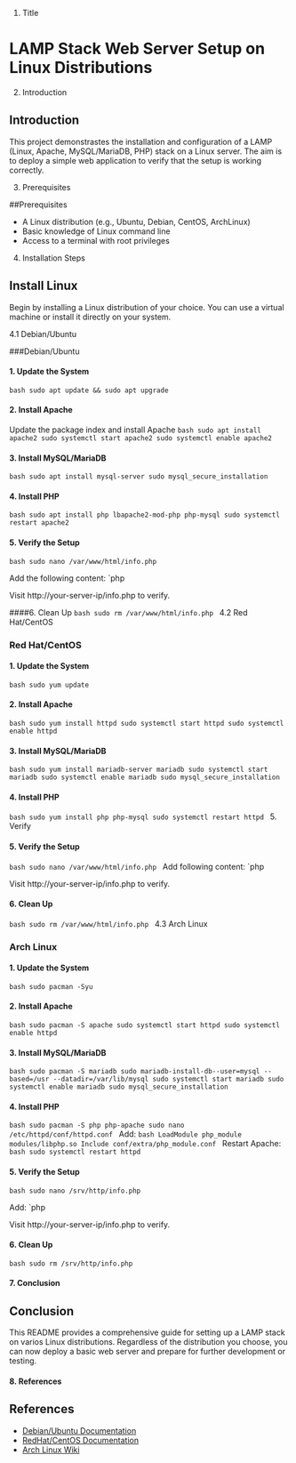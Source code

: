 1. Title

# LAMP Stack Web Server Setup on Linux Distributions

2. Introduction

## Introduction
This project demonstrastes the installation and configuration of a LAMP (Linux, Apache, MySQL/MariaDB, PHP) stack on a Linux server. The aim is to deploy a simple web application to verify that the setup is working correctly.

3. Prerequisites
   
##Prerequisites
- A Linux distribution (e.g., Ubuntu, Debian, CentOS, ArchLinux)
- Basic knowledge of Linux command line
- Access to a terminal with root privileges

4. Installation Steps
   
## Install Linux
Begin by installing a Linux distribution of your choice. You can use a virtual machine or install it directly on your system.

4.1 Debian/Ubuntu

###Debian/Ubuntu

#### 1. Update the System
`bash
sudo apt update && sudo apt upgrade
`
#### 2. Install Apache
Update the package index and install Apache
`bash
sudo apt install apache2 sudo systemctl start apache2 sudo systemctl enable apache2
`
#### 3. Install MySQL/MariaDB
`bash
sudo apt install mysql-server sudo mysql_secure_installation
`
#### 4. Install PHP
`bash
sudo apt install php lbapache2-mod-php php-mysql sudo systemctl restart apache2
`
#### 5. Verify the Setup
`bash
sudo nano /var/www/html/info.php
`

Add the following content:
`php
<?php
phpinfo();
?>

Visit http://your-server-ip/info.php to verify.

####6. Clean Up
`bash
sudo rm /var/www/html/info.php
`
4.2 Red Hat/CentOS

### Red Hat/CentOS

#### 1. Update the System
`bash
sudo yum update
`
#### 2. Install Apache
`bash
sudo yum install httpd sudo systemctl start httpd sudo systemctl enable httpd
`
#### 3. Install MySQL/MariaDB
`bash
sudo yum install mariadb-server mariadb sudo systemctl start mariadb sudo systemctl enable mariadb sudo mysql_secure_installation
`
#### 4. Install PHP
`bash
sudo yum install php php-mysql sudo systemctl restart httpd
`
5. Verify

#### 5. Verify the Setup
`bash
sudo nano /var/www/html/info.php
`
Add following content:
`php
<?php
phpinfo();
?>

Visit http://your-server-ip/info.php to verify.

#### 6. Clean Up
`bash
sudo rm /var/www/html/info.php
`
4.3 Arch Linux

### Arch Linux

#### 1. Update the System
`bash
sudo pacman -Syu
`
#### 2. Install Apache
`bash
sudo pacman -S apache sudo systemctl start httpd sudo systemctl enable httpd
`
#### 3. Install MySQL/MariaDB
`bash
sudo pacman -S mariadb sudo mariadb-install-db--user=mysql --based=/usr --datadir=/var/lib/mysql sudo systemctl start mariadb sudo systemctl enable mariadb sudo mysql_secure_installation 
`
#### 4. Install PHP
`bash
sudo pacman -S php php-apache sudo nano /etc/httpd/conf/httpd.conf
`
Add:
`bash
LoadModule php_module modules/libphp.so Include conf/extra/php_module.conf
`
Restart Apache:
`bash
sudo systemctl restart httpd
`
#### 5. Verify the Setup 
`bash
sudo nano /srv/http/info.php
`

Add:
`php
<?php
phpinfo();
?>

Visit http://your-server-ip/info.php to verify.

#### 6. Clean Up
`bash
sudo rm /srv/http/info.php
`
#### 7. Conclusion

## Conclusion
This README provides a comprehensive guide for setting up a LAMP stack on varios Linux distributions. Regardless of the distribution you choose, you can now deploy a basic web server and prepare for further development or testing.

#### 8. References
## References
- [Debian/Ubuntu Documentation](https://wiki.debian.org/LAMP)
- [RedHat/CentOS Documentation](https://access.redhat.com/documentation/en-us/red_hat_enterprise_linux/)
- [Arch Linux Wiki](https://wiki.archlinux.org/)
